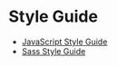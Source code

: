 # Style Guide

* [JavaScript Style Guide](javascript/README.md)
* [Sass Style Guide](sass/README.md)
